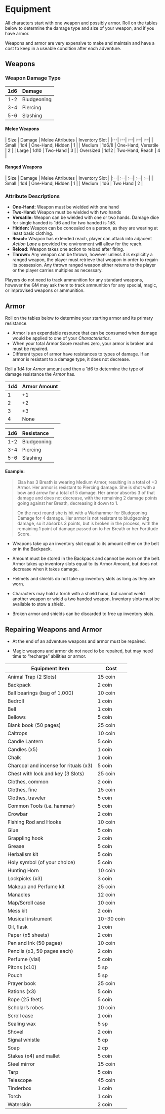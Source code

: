 # Equipment
All characters start with one weapon and possibly armor. Roll on the tables below to determine the damage type and size of your weapon, and if you have armor. 

Weapons and armor are very expensive to make and maintain and have a cost to keep in a useable condition after each adventure. 


## Weapons 
### Weapon Damage Type
| 1d6 | Damage |
|:--|:--|
| 1-2 | Bludgeoning |
| 3-4 | Piercing |
| 5-6 | Slashing |


#### Melee Weapons
| Size | Damage | Melee Attributes  | Inventory Slot | 
|:--| :--| :--| :--| :--|
| Small | 1d4 | One-Hand, Hidden |  1 |
| Medium | 1d6/8 | One-Hand, Versatile |  2 |
| Large | 1d10 | Two-Hand |  3 |
| Oversized | 1d12 | Two-Hand, Reach |  4 | 

#### Ranged Weapons
| Size | Damage | Melee Attributes  | Inventory Slot | 
|:--| :--| :--| :--| :--|
| Small | 1d4 | One-Hand, Hidden |  1 |
| Medium | 1d6 | Two Hand |  2 |


### Attribute Descriptions
- **One-Hand:** Weapon must be wielded with one hand
- **Two-Hand:** Weapon must be wielded with two hands
- **Versatile:** Weapon can be wielded with one or two hands. Damage dice for single handed is 1d6 and for two handed is 1d8. 
- **Hidden:** Weapon can be concealed on a person, as they are wearing at least basic clothing. 
- **Reach:** Weapon has extended reach, player can attack into adjacent *Action Lane* a provided the environment will allow for the reach. 
- **Reload:** Weapon takes one action to reload after firing. 
- **Thrown:** Any weapon can be thrown, however unless it is explicitly a ranged weapon, the player must retrieve that weapon in order to regain its possession. Any thrown ranged weapon either returns to the player or the player carries multiples as necessary. 

Players do not need to track ammunition for any standard weapons, however the GM may ask them to track ammunition for any special, magic, or improvised weapons or ammunition.


## Armor
Roll on the tables below to determine your starting armor and its primary resistance. 

- Armor is an expendable resource that can be consumed when damage would be applied to one of your *Characteristics*. 
- When your total Armor Score reaches zero, your armor is broken and must be repaired.
- Different types of armor have resistances to types of damage. If an armor is resistant to a damage type, it does not decrease. 

Roll a 1d4 for *Armor* amount and then a 1d6 to determine the type of damage resistance the *Armor* has. 

| 1d4 | Armor Amount |
|:--|:--|
| 1 | +1 |
| 2 | +2 |
| 3 | +3 |
| 4 | None |  

| 1d6 | Resistance |
|:--|:--|
| 1-2  | Bludgeoning |
| 3-4 | Piercing |
| 5-6 | Slashing |


####  Example:
> Elsa has 3 Breath is wearing Medium Armor, resulting in a total of +3 Armor. Her armor is resistant to Piercing damage. She is shot with a bow and arrow for a total of 5 damage. Her armor absorbs 3 of that damage and does not decrease, with the remaining 2 damage points going against her Breath, decreasing it down to 1.  
> 
> On the next round she is hit with a Warhammer for Bludgeoning Damage for 4 damage. Her armor is not resistant to bludgeoning damage, so it absorbs 3 points, but is broken in the process, with the remaining 1 point of damage passed on to her Breath or her Fortitude Score. 

- Weapons take up an inventory slot equal to its amount either on the belt or in the Backpack. 

- Amount must be stored in the Backpack and cannot be worn on the belt. Armor takes up inventory slots equal to its Armor Amount, but does not decrease when it takes damage. 

- Helmets and shields do not take up inventory slots as long as they are worn. 

- Characters may hold a torch with a shield hand, but cannot wield another weapon or wield a two handed weapon. Inventory slots must be available to stow a shield.

- Broken armor and shields can be discarded to free up inventory slots. 

## Repairing Weapons and Armor
- At the end of an adventure weapons and armor must be repaired. 

- Magic weapons and armor do not need to be repaired, but may need time to “recharge” abilities or armor. 


| Equipment Item                                      | Cost        |
|----------------------------------------------------|-------------|
| Animal Trap (2 Slots)                              | 15 coin     |
| Backpack                                           | 2 coin      |
| Ball bearings (bag of 1,000)                       | 10 coin     |
| Bedroll                                            | 1 coin      |
| Bell                                               | 1 coin      |
| Bellows                                            | 5 coin      |
| Blank book (50 pages)                              | 25 coin     |
| Caltrops                                           | 10 coin     |
| Candle Lantern                                     | 5 coin      |
| Candles (x5)                                       | 1 coin      |
| Chalk                                              | 1 coin      |
| Charcoal and incense for rituals (x3)              | 5 coin      |
| Chest with lock and key (3 Slots)                  | 25 coin     |
| Clothes, common                                    | 2 coin      |
| Clothes, fine                                      | 15 coin     |
| Clothes, traveler                                  | 5 coin      |
| Common Tools (i.e. hammer)                         | 5 coin      |
| Crowbar                                            | 2 coin      |
| Fishing Rod and Hooks                              | 10 coin     |
| Glue                                               | 5 coin      |
| Grappling hook                                     | 2 coin      |
| Grease                                             | 5 coin      |
| Herbalism kit                                      | 5 coin      |
| Holy symbol (of your choice)                      | 5 coin      |
| Hunting Horn                                       | 10 coin     |
| Lockpicks (x3)                                     | 3 coin      |
| Makeup and Perfume kit                             | 25 coin     |
| Manacles                                           | 12 coin     |
| Map/Scroll case                                    | 10 coin     |
| Mess kit                                           | 2 coin      |
| Musical instrument                                 | 10-30 coin  |
| Oil, flask                                         | 1 coin      |
| Paper (x5 sheets)                                  | 2 coin      |
| Pen and Ink (50 pages)                             | 10 coin     |
| Pencils (x3, 50 pages each)                        | 2 coin      |
| Perfume (vial)                                     | 5 coin      |
| Pitons (x10)                                       | 5 sp        |
| Pouch                                              | 5 sp        |
| Prayer book                                        | 25 coin     |
| Rations (x3)                                       | 5 coin      |
| Rope (25 feet)                                     | 5 coin      |
| Scholar’s robes                                    | 10 coin     |
| Scroll case                                        | 1 coin      |
| Sealing wax                                        | 5 sp        |
| Shovel                                             | 2 coin      |
| Signal whistle                                     | 5 cp        |
| Soap                                               | 2 cp        |
| Stakes (x4) and mallet                             | 5 coin      |
| Steel mirror                                       | 15 coin     |
| Tarp                                               | 5 coin     |
| Telescope                                          | 45 coin     |
| Tinderbox                                          | 1 coin      |
| Torch                                              | 1 coin      |
| Waterskin                                          | 2 coin      |







